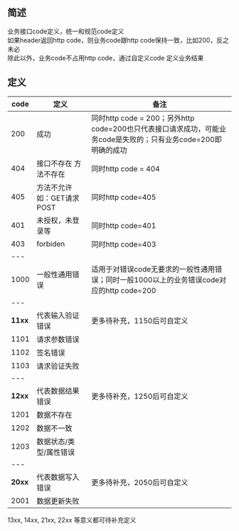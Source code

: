 ## 简述
业务接口code定义，统一和规范code定义   
如果header返回http code，则业务code跟http code保持一致，比如200，反之未必   
除此以外，业务code不占用http code，通过自定义code 定义业务结果

## 定义
| code | 定义 | 备注 |
| --- | --- | --- |
| 200 | 成功 | 同时http code = 200；另外http code=200也只代表接口请求成功，可能业务code是失败的；只有业务code=200即明确的成功 |
| 404	| 接口不存在 方法不存在 | 同时http code = 404 |
| 405	| 方法不允许 如：GET请求POST | 同时http code=405 |
| 401	| 未授权，未登录等 |	同时http code=401 |
| 403	| forbiden |	同时http code=403 |
| --- |  |  |
| 1000 | 一般性通用错误 | 适用于对错误code无要求的一般性通用错误；同时一般1000以上的业务错误code对应的http code=200 |
| --- |  |  |
| **11xx** |	代表输入验证错误 |	更多待补充，1150后可自定义 |
| 1101 |	请求参数错误	| | 
| 1102 |	签名错误	 | |
| 1103 |	请求验证失败	| | 
| --- |  |  |
| **12xx** |	代表数据结果错误 |	更多待补充，1250后可自定义 |
| 1201 |	数据不存在	 | |
| 1202 |	数据不一致	 | |
| 1203 |	数据状态/类型/属性错误	 | |
| --- |  |  |
| **20xx** |	代表数据写入错误 |	更多待补充，2050后可自定义 |
| 2001 |	数据更新失败	 | |

13xx, 14xx, 21xx, 22xx 等意义都可待补充定义
 	 	 
